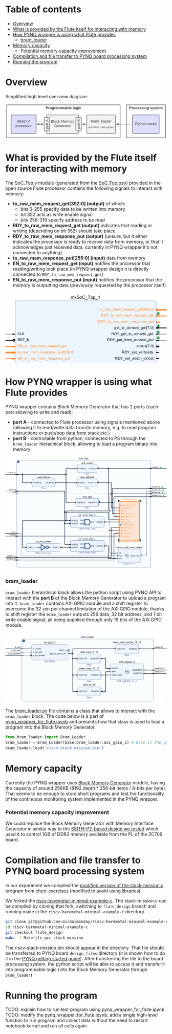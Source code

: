# Table of contents
- [Overview](#overview)
- [What is provided by the Flute itself for interacting with memory](#what-is-provided-by-the-flute-itself-for-interacting-with-memory)
- [How PYNQ wrapper is using what Flute provides](#how-pynq-wrapper-is-using-what-flute-provides)
    - [bram\_loader](#bram_loader)
- [Memory capacity](#memory-capacity)
    - [Potential memory capacity improvement](#potential-memory-capacity-improvement)
- [Compilation and file transfer to PYNQ board processing system](#compilation-and-file-transfer-to-pynq-board-processing-system)
- [Running the program](#running-the-program)

# Overview
Simplified high level overview diagram: 

<img src="../images/bram_high_level.png" />

# What is provided by the Flute itself for interacting with memory
The SoC_Top.v module (generated from the [SoC_Top.bsv](https://github.com/bluespec/Flute/blob/master/src_Testbench/SoC/SoC_Top.bsv)) provided in the open source Flute processor contains the following signals to interact with memory:
* **to_raw_mem_request_get[352:0] (output)** of which:
  * bits 0-255 specify data to be written into memory
  * bit 352 acts as write enable signal
  * bits 256-319 specify address to be read
* **RDY_to_raw_mem_request_get (output)** indicates that reading or writing (depending on bit 352) should take place
* **RDY_to_raw_mem_response_put (output)** (unsure, but it either indicates the processor is ready to receive data from memory, or that it acknowledges just received data, currently in PYNQ wrapper it's not connected to anything)
* **to_raw_mem_response_put[255:0] (input)** data from memory
* **EN_to_raw_mem_request_get (input)** notifies the processor that reading/writing took place (in PYNQ wrapper design it is directly connected to `RDY_to_raw_mem_request_get`)
* **EN_to_raw_mem_response_put (input)** notifies the processor that the memory is outputting data (previously requested by the processor itself)

<img src="../images/memory_interface_flute.png" />


# How PYNQ wrapper is using what Flute provides
PYNQ wrapper contains Block Memory Generator that has 2 ports (each port allowing to write and read):
* **port A** - connected to Flute processor using signals mentioned above (allowing it to read/write data from/to memory, e.g. to read program instructions or push/pop data from stack etc.)
* **port B** - controllable from python, connected to PS through the `bram_loader` hierachical block, allowing to load a program binary into memory

<img src="../images/bram_logic.png" />

### bram_loader
`bram_loader` hierarchical block allows the python script using PYNQ API to interact with the **port B** of the Block Memory Generator to upload a program into it. `bram_loader` contains AXI GPIO module and a shift register to overcome the 32-pin per channel limitation of the AXI GPIO module, thanks to shift register the `bram_loader` outputs 256 data, 32 bit address, and 1 bit write enable signal, all being supplied through only 19 bits of the AXI GPIO module.

<img src="../images/bram_loader.png" />

The [bram_loader.py](../jupyter_notebooks/bram_loader.py) file contains a class that allows to interact with the `bram_loader` block. The code below is a part of [pynq_wrapper_for_flute.ipynb](../jupyter_notebooks/pynq_wrapper_for_flute.ipynb) and presents how that class is used to load a program into the Block Memory Generator.

```python
from bram_loader import Bram_Loader
bram_loader = Bram_Loader(base.bram_loader.axi_gpio_2) # base is the pynq Overlay
bram_loader.load('riscv-stack-mission.bin')
```

# Memory capacity
Currently the PYNQ wrapper uses [Block Memory Generator](https://www.xilinx.com/products/intellectual-property/block_memory_generator.html) module, having the capacity of around 256KB (8192 depth * 256-bit items / 8-bits per byte). That seems to be enough to store short programs and test the functionality of the continuous monitoring system implemented in the PYNQ wrapper.

### Potential memory capacity improvement
We could replace the Block Memory Generator with Memory Interface Generator in similar way to the [SSITH-P2-based design we tested](https://github.com/michalmonday/CheriBSD-on-minimal-hardware#block-design) which used it to control 1GB of DDR3 memory available from the PL of the ZC706 board.

# Compilation and file transfer to PYNQ board processing system
In our experiment we compiled the [modified version of the stack-mission.c](https://github.com/michalmonday/riscv-baremetal-minimal-example-c/blob/flute_design/stack-mission.c) program from [cheri-exercises](https://github.com/CTSRD-CHERI/cheri-exercises/blob/master/src/missions/uninitialized-stack-frame-control-flow/stack-mission.c) (modified to avoid using libraries).

We forked the [riscv-baremetal-minimal-example-c](https://github.com/michalmonday/riscv-baremetal-minimal-example-c/tree/flute_design). The stack-mission.c can be compiled by cloning that fork, switching to `flute_design` branch and running make in the `riscv-baremetal-minimal-example-c` directory.
```bash
git clone git@github.com:michalmonday/riscv-baremetal-minimal-example-c.git
cd riscv-baremetal-minimal-example-c
git checkout flute_design
make -f Makefile_gcc_stack_mission
```
The riscv-stack-mission.bin should appear in the directory. That file should be transferred to PYNQ board `design_files` directory (it is shown how to do it in the [PYNQ getting started guide](https://pynq.readthedocs.io/en/latest/getting_started/pynq_sdcard_getting_started.html#accessing-files-on-the-board)). After transferring the file to the board processing system, the python script will be able to access it and transfer it into programmable logic (into the Block Memory Generator through `bram_loader`)

# Running the program

TODO: explain how to run test program using pynq_wrapper_for_flute.ipynb  
TODO: modify the pynq_wrapper_for_flute.ipynb, add a single high-level function to run program and collect data without the need to restart notebook kernel and run all cells again    